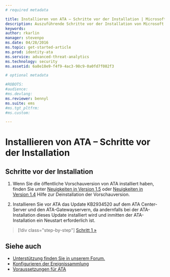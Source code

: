 ```yaml
---
# required metadata

title: Installieren von ATA – Schritte vor der Installation | Microsoft Advanced Threat Analytics
description: Auszuführende Schritte vor der Installation von Microsoft Advanced Threat Analytics
keywords:
author: rkarlin
manager: stevenpo
ms.date: 04/28/2016
ms.topic: get-started-article
ms.prod: identity-ata
ms.service: advanced-threat-analytics
ms.technology: security
ms.assetid: 6a8e18e9-f4f9-4ac3-98c9-0a0fd7f082f3

# optional metadata

#ROBOTS:
#audience:
#ms.devlang:
ms.reviewer: bennyl
ms.suite: ems
#ms.tgt_pltfrm:
#ms.custom:

---
```


# Installieren von ATA – Schritte vor der Installation

## Schritte vor der Installation

1.  Wenn Sie die öffentliche Vorschauversion von ATA installiert haben, finden Sie unter [Neuigkeiten in Version 1.5](whats-new-version-1.5.md) oder [Neuigkeiten in Version 1.4](whats-new-version-1.4.md) Hilfe zur Deinstallation der Vorschauversion.

2.  Installieren Sie vor ATA das Update KB2934520 auf dem ATA Center-Server und den ATA-Gatewayservern, da andernfalls bei der ATA-Installation dieses Update installiert wird und inmitten der ATA-Installation ein Neustart erforderlich ist.

>[!div class="step-by-step"]
[Schritt 1 »](install-ata-step1.md)


## Siehe auch

- [Unterstützung finden Sie in unserem Forum.](https://social.technet.microsoft.com/Forums/security/en-US/home?forum=mata)
- [Konfigurieren der Ereignissammlung](/advanced-threat-analytics/plandesign/configure-event-collection)
- [Voraussetzungen für ATA](/advanced-threat-analytics/plandesign/ata-prerequisites)


<!--HONumber=Apr16_HO2-->


